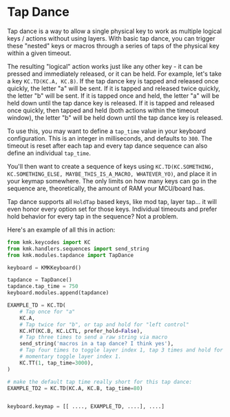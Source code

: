 # Tap Dance

Tap dance is a way to allow a single physical key to work as multiple logical
keys / actions without using layers. With basic tap dance, you can trigger these
"nested" keys or macros through a series of taps of the physical key within a
given timeout.

The resulting "logical" action works just like any other key - it can be pressed
and immediately released, or it can be held. For example, let's take a key
`KC.TD(KC.A, KC.B)`. If the tap dance key is tapped and released once quickly,
the letter "a" will be sent. If it is tapped and released twice quickly, the
letter "b" will be sent. If it is tapped once and held, the letter "a" will be
held down until the tap dance key is released. If it is tapped and released once
quickly, then tapped and held (both actions within the timeout window), the
letter "b" will be held down until the tap dance key is released.

To use this, you may want to define a `tap_time` value in your keyboard
configuration. This is an integer in milliseconds, and defaults to `300`.
The timeout is reset after each tap and every tap dance sequence can also define
an individual `tap_time`.

You'll then want to create a sequence of keys using `KC.TD(KC.SOMETHING,
KC.SOMETHING_ELSE, MAYBE_THIS_IS_A_MACRO, WHATEVER_YO)`, and place it in your
keymap somewhere. The only limits on how many keys can go in the sequence are,
theoretically, the amount of RAM your MCU/board has.

Tap dance supports all `HoldTap` based keys, like mod tap, layer tap...
it will even honor every option set for those keys.
Individual timeouts and prefer hold behavior for every tap in the sequence?
Not a problem.

Here's an example of all this in action:

```python
from kmk.keycodes import KC
from kmk.handlers.sequences import send_string
from kmk.modules.tapdance import TapDance

keyboard = KMKKeyboard()

tapdance = TapDance()
tapdance.tap_time = 750
keyboard.modules.append(tapdance)

EXAMPLE_TD = KC.TD(
    # Tap once for "a"
    KC.A,
    # Tap twice for "b", or tap and hold for "left control"
    KC.HT(KC.B, KC.LCTL, prefer_hold=False),
    # Tap three times to send a raw string via macro
    send_string('macros in a tap dance? I think yes'),
    # Tap four times to toggle layer index 1, tap 3 times and hold for 3s to
    # momentary toggle layer index 1.
    KC.TT(1, tap_time=3000),
)

# make the default tap time really short for this tap dance:
EXAMPLE_TD2 = KC.TD(KC.A, KC.B, tap_time=80)


keyboard.keymap = [[ ...., EXAMPLE_TD, ....], ....]
```
